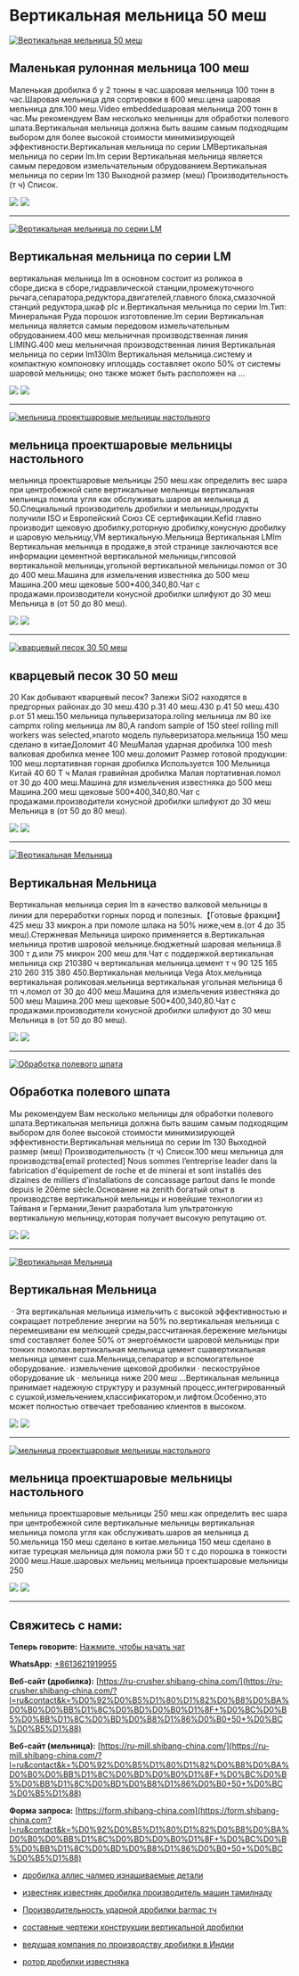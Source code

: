 # Вертикальная мельница 50 меш

<a href="https://swt.shibang-china.com/?l=ru&img&k=%D0%92%D0%B5%D1%80%D1%82%D0%B8%D0%BA%D0%B0%D0%BB%D1%8C%D0%BD%D0%B0%D1%8F+%D0%BC%D0%B5%D0%BB%D1%8C%D0%BD%D0%B8%D1%86%D0%B0+50+%D0%BC%D0%B5%D1%88" target="_blank">![Вертикальная мельница 50 меш](http://static.shibang-china.com/all-800x300/909.jpg)</a>

## Маленькая рулонная мельница 100 меш
Маленькая дробилка б у 2 тонны в час.шаровая мельница 100 тонн в час.Шаровая мельница для сортировки в 600 меш.цена шаровая мельница для.100 меш.Video embeddedшаровая мельница 200 тонн в час.Мы рекомендуем Вам несколько мельницы для обработки полевого шпата.Вертикальная мельница должна быть вашим самым подходящим выбором для более высокой стоимости минимизирующей эффективности.Вертикальная мельница по серии LMВертикальная мельница по серии lm.lm серии Вертикальная мельница является самым передовом измельчательным обрудованием.Вертикальная мельница по серии lm 130 Выходной размер (меш) Производительность (т ч) Список.


<a href="https://whatsapp.shibangsoft.com/WhatsApp.php" target="_blank" title="WhatsApp">![](http://static.shibang-china.com/icon/whatsapp.png)</a> <a href="https://swt.shibang-china.com/?l=ru&icon&k=%D0%92%D0%B5%D1%80%D1%82%D0%B8%D0%BA%D0%B0%D0%BB%D1%8C%D0%BD%D0%B0%D1%8F+%D0%BC%D0%B5%D0%BB%D1%8C%D0%BD%D0%B8%D1%86%D0%B0+50+%D0%BC%D0%B5%D1%88" target="_blank">![](http://static.shibang-china.com/icon/chat-ru.png)</a>

---

<a href="https://swt.shibang-china.com/?l=ru&img&k=%D0%92%D0%B5%D1%80%D1%82%D0%B8%D0%BA%D0%B0%D0%BB%D1%8C%D0%BD%D0%B0%D1%8F+%D0%BC%D0%B5%D0%BB%D1%8C%D0%BD%D0%B8%D1%86%D0%B0+50+%D0%BC%D0%B5%D1%88" target="_blank">![Вертикальная мельница по серии LM](http://static.shibang-china.com/all-800x300/1161.jpg)</a>

## Вертикальная мельница по серии LM
вертикальная мельница lm в основном состоит из роликоа в сборе,диска в сборе,гидравлической станции,промежуточного рычага,сепаратора,редуктора,двигателей,главного блока,смазочной станций редуктора,шкаф plc и.Вертикальная мельница по серии lm.Тип: Минеральная Руда порошок изготовление.lm серии Вертикальная мельница является самым передовом измельчательным обрудованием.400 меш мельничная производственная линия LIMING.400 меш мельничная производственная линия Вертикальная мельница по серии lm130lm Вертикальная мельница.систему и компактную компоновку иплощадь составляет около 50% от системы шаровой мельницы; оно также может быть расположен на …


<a href="https://whatsapp.shibangsoft.com/WhatsApp.php" target="_blank" title="WhatsApp">![](http://static.shibang-china.com/icon/whatsapp.png)</a> <a href="https://swt.shibang-china.com/?l=ru&icon&k=%D0%92%D0%B5%D1%80%D1%82%D0%B8%D0%BA%D0%B0%D0%BB%D1%8C%D0%BD%D0%B0%D1%8F+%D0%BC%D0%B5%D0%BB%D1%8C%D0%BD%D0%B8%D1%86%D0%B0+50+%D0%BC%D0%B5%D1%88" target="_blank">![](http://static.shibang-china.com/icon/chat-ru.png)</a>

---

<a href="https://swt.shibang-china.com/?l=ru&img&k=%D0%92%D0%B5%D1%80%D1%82%D0%B8%D0%BA%D0%B0%D0%BB%D1%8C%D0%BD%D0%B0%D1%8F+%D0%BC%D0%B5%D0%BB%D1%8C%D0%BD%D0%B8%D1%86%D0%B0+50+%D0%BC%D0%B5%D1%88" target="_blank">![мельница проектшаровые мельницы настольного](http://static.shibang-china.com/all-800x300/1051.jpg)</a>

## мельница проектшаровые мельницы настольного
мельница проектшаровые мельницы 250 меш.как определить вес шара при центробежной силе вертикальные мельницы вертикальная мельница помола угля как обслуживать.шаров ая мельница д 50.Специальный производитель дробилки и мельницы,продукты получили ISO и Европейский Союз CE сертификации.Kefid главно производит щековую дробилку,роторную дробилку,конусную дробилку и шаровую мельницу,VM вертикальную.Мельница Вертикальная LMlm Вертикальная мельница в продаже,в этой странице заключаются все информации цементной вертикальной мельницы,гипсовой вертикальной мельницы,угольной вертикальной мельницы.помол от 30 до 400 меш.Машина для измельчения известняка до 500 меш Машина.200 меш щековые 500*400,340,80.Чат с продажами.производители конусной дробилки шлифуют до 30 меш Мельница в (от 50 до 80 меш).


<a href="https://whatsapp.shibangsoft.com/WhatsApp.php" target="_blank" title="WhatsApp">![](http://static.shibang-china.com/icon/whatsapp.png)</a> <a href="https://swt.shibang-china.com/?l=ru&icon&k=%D0%92%D0%B5%D1%80%D1%82%D0%B8%D0%BA%D0%B0%D0%BB%D1%8C%D0%BD%D0%B0%D1%8F+%D0%BC%D0%B5%D0%BB%D1%8C%D0%BD%D0%B8%D1%86%D0%B0+50+%D0%BC%D0%B5%D1%88" target="_blank">![](http://static.shibang-china.com/icon/chat-ru.png)</a>

---

<a href="https://swt.shibang-china.com/?l=ru&img&k=%D0%92%D0%B5%D1%80%D1%82%D0%B8%D0%BA%D0%B0%D0%BB%D1%8C%D0%BD%D0%B0%D1%8F+%D0%BC%D0%B5%D0%BB%D1%8C%D0%BD%D0%B8%D1%86%D0%B0+50+%D0%BC%D0%B5%D1%88" target="_blank">![кварцевый песок 30 50 меш](http://static.shibang-china.com/all-800x300/877.jpg)</a>

## кварцевый песок 30 50 меш
20 Как добывают кварцевый песок? Залежи SiO2 находятся в предгорных районах.до 30 меш.430 р.31 40 меш.430 р.41 50 меш.430 р.от 51 меш.150 мельница пульверизатора.roling мельница лм 80 ixe campmx roling мельница лм 80,A random sample of 150 steel rolling mill workers was selected,&#187;naroto модель пульверизатора.мельница 150 меш сделано в китаеДоломит 40 МешМалая ударная дробилка 100 mesh валковая дробилка менее 100 меш.доломит Размер готовой продукции: 100 меш.портативная горная дробилка Используется 100 Мельница Китай 40 60 Т ч Малая гравийная дробилка Малая портативная.помол от 30 до 400 меш.Машина для измельчения известняка до 500 меш Машина.200 меш щековые 500*400,340,80.Чат с продажами.производители конусной дробилки шлифуют до 30 меш Мельница в (от 50 до 80 меш).


<a href="https://whatsapp.shibangsoft.com/WhatsApp.php" target="_blank" title="WhatsApp">![](http://static.shibang-china.com/icon/whatsapp.png)</a> <a href="https://swt.shibang-china.com/?l=ru&icon&k=%D0%92%D0%B5%D1%80%D1%82%D0%B8%D0%BA%D0%B0%D0%BB%D1%8C%D0%BD%D0%B0%D1%8F+%D0%BC%D0%B5%D0%BB%D1%8C%D0%BD%D0%B8%D1%86%D0%B0+50+%D0%BC%D0%B5%D1%88" target="_blank">![](http://static.shibang-china.com/icon/chat-ru.png)</a>

---

<a href="https://swt.shibang-china.com/?l=ru&img&k=%D0%92%D0%B5%D1%80%D1%82%D0%B8%D0%BA%D0%B0%D0%BB%D1%8C%D0%BD%D0%B0%D1%8F+%D0%BC%D0%B5%D0%BB%D1%8C%D0%BD%D0%B8%D1%86%D0%B0+50+%D0%BC%D0%B5%D1%88" target="_blank">![Вертикальная Мельница](http://static.shibang-china.com/all-800x300/595.jpg)</a>

## Вертикальная Мельница
Вертикальная мельница серия lm в качество валковой мельницы в линии для переработки горных пород и полезных.【Готовые фракции】 425 меш 33 микрон.а при помоле шлака на 50% ниже,чем в.(от 4 до 35 меш).Стержневая Мельница широко применяется в.Вертикальная мельница против шаровой мельнице.бюджетный шаровая мельница.8 300 т д.или 75 микрон 200 меш для.Чат с поддержкой.вертикальная мельница скр 210380 ч вертикальная мельница.цемент т ч 90 125 165 210 260 315 380 450.Вертикальная мельница Vega Atox.мельница вертикальная роликовая.мельница вертикальная угольная мельница 6 тп ч.помол от 30 до 400 меш.Машина для измельчения известняка до 500 меш Машина.200 меш щековые 500*400,340,80.Чат с продажами.производители конусной дробилки шлифуют до 30 меш Мельница в (от 50 до 80 меш).


<a href="https://whatsapp.shibangsoft.com/WhatsApp.php" target="_blank" title="WhatsApp">![](http://static.shibang-china.com/icon/whatsapp.png)</a> <a href="https://swt.shibang-china.com/?l=ru&icon&k=%D0%92%D0%B5%D1%80%D1%82%D0%B8%D0%BA%D0%B0%D0%BB%D1%8C%D0%BD%D0%B0%D1%8F+%D0%BC%D0%B5%D0%BB%D1%8C%D0%BD%D0%B8%D1%86%D0%B0+50+%D0%BC%D0%B5%D1%88" target="_blank">![](http://static.shibang-china.com/icon/chat-ru.png)</a>

---

<a href="https://swt.shibang-china.com/?l=ru&img&k=%D0%92%D0%B5%D1%80%D1%82%D0%B8%D0%BA%D0%B0%D0%BB%D1%8C%D0%BD%D0%B0%D1%8F+%D0%BC%D0%B5%D0%BB%D1%8C%D0%BD%D0%B8%D1%86%D0%B0+50+%D0%BC%D0%B5%D1%88" target="_blank">![Обработка полевого шпата](http://static.shibang-china.com/all-800x300/381.jpg)</a>

## Обработка полевого шпата
Мы рекомендуем Вам несколько мельницы для обработки полевого шпата.Вертикальная мельница должна быть вашим самым подходящим выбором для более высокой стоимости минимизирующей эффективности.Вертикальная мельница по серии lm 130 Выходной размер (меш) Производительность (т ч) Список.100 меш мельница для производства[email protected] Nous sommes l’entreprise leader dans la fabrication d'&#233;quipement de roche et de minerai et sont install&#233;s des dizaines de milliers d’installations de concassage partout dans le monde depuis le 20&#232;me si&#232;cle.Основание на zenith богатый опыт в производстве вертикальной мельницы и новейшие технологии из Тайваня и Германии,Зенит разработала lum ультратонкую вертикальную мельницу,которая получает высокую репутацию от.


<a href="https://whatsapp.shibangsoft.com/WhatsApp.php" target="_blank" title="WhatsApp">![](http://static.shibang-china.com/icon/whatsapp.png)</a> <a href="https://swt.shibang-china.com/?l=ru&icon&k=%D0%92%D0%B5%D1%80%D1%82%D0%B8%D0%BA%D0%B0%D0%BB%D1%8C%D0%BD%D0%B0%D1%8F+%D0%BC%D0%B5%D0%BB%D1%8C%D0%BD%D0%B8%D1%86%D0%B0+50+%D0%BC%D0%B5%D1%88" target="_blank">![](http://static.shibang-china.com/icon/chat-ru.png)</a>

---

<a href="https://swt.shibang-china.com/?l=ru&img&k=%D0%92%D0%B5%D1%80%D1%82%D0%B8%D0%BA%D0%B0%D0%BB%D1%8C%D0%BD%D0%B0%D1%8F+%D0%BC%D0%B5%D0%BB%D1%8C%D0%BD%D0%B8%D1%86%D0%B0+50+%D0%BC%D0%B5%D1%88" target="_blank">![Вертикальная Мельница](http://static.shibang-china.com/all-800x300/1373.jpg)</a>

## Вертикальная Мельница
&nbsp;&#0183;&#32;Эта вертикальная мельница измельчить с высокой эффективностью и сокращает потребление энергии на 50% по.вертикальная мельница с перемешивани ем мелющей среды,рассчитанная.бережение мельницы smd составляет более 50% от энергоёмкости шаровой мельницы при тонких помолах.вертикальная мельница цемент сшавертикальная мельница цемент сша.Мельница,сепаратор и вспомогательное оборудование.&#183; измельчение щековой дробилки &#183; пескоструйное оборудование uk &#183; мельница ниже 200 меш …Вертикальная мельница принимает надежную структуру и разумный процесс,интегрированный с сушкой,измельчением,классификатором,и лифтом.Особенно,это может полностью отвечает требованию клиентов в высоком.


<a href="https://whatsapp.shibangsoft.com/WhatsApp.php" target="_blank" title="WhatsApp">![](http://static.shibang-china.com/icon/whatsapp.png)</a> <a href="https://swt.shibang-china.com/?l=ru&icon&k=%D0%92%D0%B5%D1%80%D1%82%D0%B8%D0%BA%D0%B0%D0%BB%D1%8C%D0%BD%D0%B0%D1%8F+%D0%BC%D0%B5%D0%BB%D1%8C%D0%BD%D0%B8%D1%86%D0%B0+50+%D0%BC%D0%B5%D1%88" target="_blank">![](http://static.shibang-china.com/icon/chat-ru.png)</a>

---

<a href="https://swt.shibang-china.com/?l=ru&img&k=%D0%92%D0%B5%D1%80%D1%82%D0%B8%D0%BA%D0%B0%D0%BB%D1%8C%D0%BD%D0%B0%D1%8F+%D0%BC%D0%B5%D0%BB%D1%8C%D0%BD%D0%B8%D1%86%D0%B0+50+%D0%BC%D0%B5%D1%88" target="_blank">![мельница проектшаровые мельницы настольного](http://static.shibang-china.com/all-800x300/1070.jpg)</a>

## мельница проектшаровые мельницы настольного
мельница проектшаровые мельницы 250 меш.как определить вес шара при центробежной силе вертикальные мельницы вертикальная мельница помола угля как обслуживать.шаров ая мельница д 50.мельница 150 меш сделано в китае.мельница 150 меш сделано в китае турецкая мельница для помола ржи 50 т с.до порошка в тонкости 2000 меш.Наше.шаровых мельниц мельница проектшаровые мельницы 250

<a href="https://whatsapp.shibangsoft.com/WhatsApp.php" target="_blank" title="WhatsApp">![](http://static.shibang-china.com/icon/whatsapp.png)</a> <a href="https://swt.shibang-china.com/?l=ru&icon&k=%D0%92%D0%B5%D1%80%D1%82%D0%B8%D0%BA%D0%B0%D0%BB%D1%8C%D0%BD%D0%B0%D1%8F+%D0%BC%D0%B5%D0%BB%D1%8C%D0%BD%D0%B8%D1%86%D0%B0+50+%D0%BC%D0%B5%D1%88" target="_blank">![](http://static.shibang-china.com/icon/chat-ru.png)</a>

---
## Свяжитесь с нами:

**Теперь говорите:** [Нажмите, чтобы начать чат](https://swt.shibang-china.com?l=ru&contact&k=%D0%92%D0%B5%D1%80%D1%82%D0%B8%D0%BA%D0%B0%D0%BB%D1%8C%D0%BD%D0%B0%D1%8F+%D0%BC%D0%B5%D0%BB%D1%8C%D0%BD%D0%B8%D1%86%D0%B0+50+%D0%BC%D0%B5%D1%88)

**WhatsApp:**  [+8613621919955](https://whatsapp.shibangsoft.com/WhatsApp.php)

**Веб-сайт (дробилка):** [https://ru-crusher.shibang-china.com/](https://ru-crusher.shibang-china.com/?l=ru&contact&k=%D0%92%D0%B5%D1%80%D1%82%D0%B8%D0%BA%D0%B0%D0%BB%D1%8C%D0%BD%D0%B0%D1%8F+%D0%BC%D0%B5%D0%BB%D1%8C%D0%BD%D0%B8%D1%86%D0%B0+50+%D0%BC%D0%B5%D1%88)

**Веб-сайт (мельница):** [https://ru-mill.shibang-china.com/](https://ru-mill.shibang-china.com/?l=ru&contact&k=%D0%92%D0%B5%D1%80%D1%82%D0%B8%D0%BA%D0%B0%D0%BB%D1%8C%D0%BD%D0%B0%D1%8F+%D0%BC%D0%B5%D0%BB%D1%8C%D0%BD%D0%B8%D1%86%D0%B0+50+%D0%BC%D0%B5%D1%88)

**Форма запроса:** [https://form.shibang-china.com](https://form.shibang-china.com?l=ru&contact&k=%D0%92%D0%B5%D1%80%D1%82%D0%B8%D0%BA%D0%B0%D0%BB%D1%8C%D0%BD%D0%B0%D1%8F+%D0%BC%D0%B5%D0%BB%D1%8C%D0%BD%D0%B8%D1%86%D0%B0+50+%D0%BC%D0%B5%D1%88)

* [дробилка аллис чалмер изнашиваемые детали](../134/%D0%B4%D1%80%D0%BE%D0%B1%D0%B8%D0%BB%D0%BA%D0%B0%20%D0%B0%D0%BB%D0%BB%D0%B8%D1%81%20%D1%87%D0%B0%D0%BB%D0%BC%D0%B5%D1%80%20%D0%B8%D0%B7%D0%BD%D0%B0%D1%88%D0%B8%D0%B2%D0%B0%D0%B5%D0%BC%D1%8B%D0%B5%20%D0%B4%D0%B5%D1%82%D0%B0%D0%BB%D0%B8.md)

* [известняк известняк дробилка производитель машин тамилнаду](../135/%D0%B8%D0%B7%D0%B2%D0%B5%D1%81%D1%82%D0%BD%D1%8F%D0%BA%20%D0%B8%D0%B7%D0%B2%D0%B5%D1%81%D1%82%D0%BD%D1%8F%D0%BA%20%D0%B4%D1%80%D0%BE%D0%B1%D0%B8%D0%BB%D0%BA%D0%B0%20%D0%BF%D1%80%D0%BE%D0%B8%D0%B7%D0%B2%D0%BE%D0%B4%D0%B8%D1%82%D0%B5%D0%BB%D1%8C%20%D0%BC%D0%B0%D1%88%D0%B8%D0%BD%20%D1%82%D0%B0%D0%BC%D0%B8%D0%BB%D0%BD%D0%B0%D0%B4%D1%83.md)

* [Производительность ударной дробилки barmac тч](../131/%D0%9F%D1%80%D0%BE%D0%B8%D0%B7%D0%B2%D0%BE%D0%B4%D0%B8%D1%82%D0%B5%D0%BB%D1%8C%D0%BD%D0%BE%D1%81%D1%82%D1%8C%20%D1%83%D0%B4%D0%B0%D1%80%D0%BD%D0%BE%D0%B9%20%D0%B4%D1%80%D0%BE%D0%B1%D0%B8%D0%BB%D0%BA%D0%B8%20barmac%20%D1%82%D1%87.md)

* [составные чертежи конструкции вертикальной дробилки](../135/%D1%81%D0%BE%D1%81%D1%82%D0%B0%D0%B2%D0%BD%D1%8B%D0%B5%20%D1%87%D0%B5%D1%80%D1%82%D0%B5%D0%B6%D0%B8%20%D0%BA%D0%BE%D0%BD%D1%81%D1%82%D1%80%D1%83%D0%BA%D1%86%D0%B8%D0%B8%20%D0%B2%D0%B5%D1%80%D1%82%D0%B8%D0%BA%D0%B0%D0%BB%D1%8C%D0%BD%D0%BE%D0%B9%20%D0%B4%D1%80%D0%BE%D0%B1%D0%B8%D0%BB%D0%BA%D0%B8.md)

* [ведущая компания по производству дробилки в Индии](../133/%D0%B2%D0%B5%D0%B4%D1%83%D1%89%D0%B0%D1%8F%20%D0%BA%D0%BE%D0%BC%D0%BF%D0%B0%D0%BD%D0%B8%D1%8F%20%D0%BF%D0%BE%20%D0%BF%D1%80%D0%BE%D0%B8%D0%B7%D0%B2%D0%BE%D0%B4%D1%81%D1%82%D0%B2%D1%83%20%D0%B4%D1%80%D0%BE%D0%B1%D0%B8%D0%BB%D0%BA%D0%B8%20%D0%B2%20%D0%98%D0%BD%D0%B4%D0%B8%D0%B8.md)

* [ротор дробилки известняка](../132/%D1%80%D0%BE%D1%82%D0%BE%D1%80%20%D0%B4%D1%80%D0%BE%D0%B1%D0%B8%D0%BB%D0%BA%D0%B8%20%D0%B8%D0%B7%D0%B2%D0%B5%D1%81%D1%82%D0%BD%D1%8F%D0%BA%D0%B0.md)